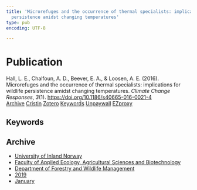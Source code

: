 ```yaml
---
title: 'Microrefuges and the occurrence of thermal specialists: implications for wildlife
  persistence amidst changing temperatures'
type: pub
encoding: UTF-8

---
```

<h1>Publication</h1>
<article id="csl-bib-container-JCWXJMM9" class="csl-bib-container">
  <div class="csl-bib-body"> <div class="csl-entry">Hall, L. E., Chalfoun, A. D., Beever, E. A., &#38; Loosen, A. E. (2016). Microrefuges and the occurrence of thermal specialists: implications for wildlife persistence amidst changing temperatures. <i>Climate Change Responses</i>, <i>3</i>(1). <a href="https://doi.org/10.1186/s40665-016-0021-4">https://doi.org/10.1186/s40665-016-0021-4</a></div> </div>
  <div class="csl-bib-buttons">
    <a href="#taxonomy-article-JCWXJMM9" alt="archive" class="csl-bib-button">Archive</a>
    <a href="https://app.cristin.no/results/show.jsf?id=1664151" alt="Cristin" class="csl-bib-button">Cristin</a>
    <a href="http://zotero.org/groups/5881554/items/JCWXJMM9" alt="Zotero" class="csl-bib-button">Zotero</a>
    <a href="#keywords-article-JCWXJMM9" alt="keywords" class="csl-bib-button">Keywords</a>
    <a href="https://climatechangeresponses.biomedcentral.com/track/pdf/10.1186/s40665-016-0021-4" alt="Unpaywall" class="csl-bib-button">Unpaywall</a>
    <a href="https://climatechangeresponses.biomedcentral.com/track/pdf/10.1186/s40665-016-0021-4" alt="EZproxy" class="csl-bib-button">EZproxy</a>
  </div>
  <div id="csl-bib-meta-container-JCWXJMM9"></div>
</article>
<div id="csl-bib-meta-JCWXJMM9" class="csl-bib-meta">
  <article id="keywords-article-JCWXJMM9" class="keywords-article">
    <h1>Keywords</h1>
    
  </article>
  <article id="taxonomy-article-JCWXJMM9" class="taxonomy-article">
    <h1>Archive</h1>
    <ul>
      <li><a href="{{< params subfolder >}}en/archive/?key=3DCRN523">University of Inland Norway</a></li>
      <li><a href="{{< params subfolder >}}en/archive/?key=T77LXH6D">Faculty of Applied Ecology, Agricultural Sciences and Biotechnology</a></li>
      <li><a href="{{< params subfolder >}}en/archive/?key=7TRARPE3">Department of Forestry and Wildlife Management</a></li>
      <li><a href="{{< params subfolder >}}en/archive/?key=MXEW8QDW">2019</a></li>
      <li><a href="{{< params subfolder >}}en/archive/?key=2T2YKNZ5">January</a></li>
    </ul>
  </article>
</div>
